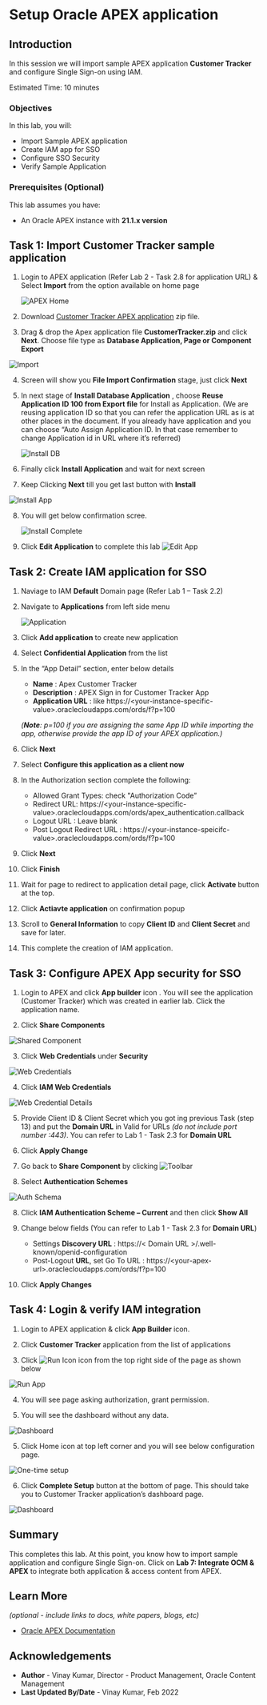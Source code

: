 # Setup Oracle APEX application

## Introduction

In this session we will import sample APEX application **Customer Tracker** and configure Single Sign-on using IAM.

Estimated Time: 10 minutes


### Objectives

In this lab, you will:
* Import Sample APEX application
* Create IAM app for SSO
* Configure SSO Security
* Verify Sample Application

### Prerequisites (Optional)

This lab assumes you have:
* An Oracle APEX instance with **21.1.x version**

## Task 1: Import Customer Tracker sample application


1. Login to APEX application (Refer Lab 2 - Task 2.8 for application URL) & Select **Import** from the option available on home page

	![APEX Home](images/apex-home.png)

2. Download [Customer Tracker APEX application](https://objectstorage.us-ashburn-1.oraclecloud.com/p/VEKec7t0mGwBkJX92Jn0nMptuXIlEpJ5XJA-A6C9PymRgY2LhKbjWqHeB5rVBbaV/n/c4u04/b/livelabsfiles/o/data-management-library-files/wms-id-10041-get-started-with-cec-and-apex/Customer-Tracker-APEX-App.zip) zip file.

3. Drag & drop the Apex application file **CustomerTracker.zip**  and click **Next**. Choose file type as **Database Application, Page or Component Export**

  ![Import](images/import.png)

4.	Screen will show you **File Import Confirmation** stage, just click **Next**

5.	In next stage of **Install Database Application** , choose **Reuse Application ID 100 from Export file** for Install as Application. (We are reusing application ID so that you can refer the application URL as is at other places in the document. If you already have application and you can choose “Auto Assign Application ID. In that case remember to change Application id in URL where it’s referred)
  
    ![Install DB](images/install-db.png)

6.	Finally click **Install Application** and wait for next screen

7.	Keep Clicking **Next** till you get last button with **Install**
 
  ![Install App](images/install-app.png)

8. You will get below confirmation scree.
  
    ![Install Complete](images/install-complete.png)

9. Click **Edit Application** to complete this lab
    ![Edit App](images/edit-app.png)

## Task 2: Create IAM application for SSO

1.	Naviage to IAM **Default** Domain page (Refer Lab 1 – Task 2.2)

2.	Navigate to **Applications** from left side menu
  
    ![Application](images/add-app.png)

3.	Click  **Add application** to create new application

4.	Select **Confidential Application** from the list

5.	In the “App Detail” section, enter below details
    * **Name** : Apex Customer Tracker
    * **Description** : APEX Sign in for Customer Tracker App
    * **Application URL** : <paste your APEX application URL> like https://&lt;your-instance-specific-value&gt;.oraclecloudapps.com/ords/f?p=100

    *(**Note**: p=100 if you are assigning the same App ID while importing the app, otherwise provide the app ID of your APEX application.)*

6.	Click **Next**

7.	Select **Configure this application as a client now**

8.	In the Authorization section complete the following:
    *	Allowed Grant Types: check "Authorization Code”
    * Redirect URL: https://&lt;your-instance-specific-value&gt;.oraclecloudapps.com/ords/apex_authentication.callback
    * Logout URL : Leave blank
    * Post Logout Redirect URL : https://&lt;your-instance-speicifc-value&gt;.oraclecloudapps.com/ords/f?p=100

9.	Click **Next**

10.	Click **Finish** 

11. Wait for page to redirect to application detail page, click **Activate** button at the top.

12. Click **Actiavte application** on confirmation popup

13.	Scroll to **General Information** to copy **Client ID** and **Client Secret** and save for later.

14.	This complete the creation of IAM application.



## Task 3: Configure APEX App security for SSO

1.	Login to APEX and click **App builder** icon . You will see the application (Customer Tracker) which was created in earlier lab. Click the application name.

2.	Click **Share Components**

  ![Shared Component](./images/share-component.png)

3.	Click **Web Credentials** under **Security**

  ![Web Credentials](./images/web-cred.png)

4.	Click **IAM Web Credentials**

  ![Web Credential Details](./images/iam-web-cred.png)

5.	Provide Client ID & Client Secret which you got ing previous Task (step 13) and put the **Domain URL** in Valid for URLs *(do not include port number :443)*. You can refer to Lab 1 - Task 2.3 for **Domain URL**

6.	Click **Apply Change**

7.	Go back to **Share Component** by clicking ![Toolbar](images/toolbar.png)

8. Select **Authentication Schemes**

  ![Auth Schema](./images/auth-schema.png)

8.	Click **IAM Authentication Scheme – Current** and then click **Show All**

9.	Change below fields (You can refer to Lab 1 - Task 2.3 for **Domain URL**)
      * Settings **Discovery URL** : https://&lt; Domain URL &gt;/.well-known/openid-configuration
      * Post-Logout **URL**, set Go To URL : https://&lt;your-apex-url&gt;.oraclecloudapps.com/ords/f?p=100

10.	Click **Apply Changes**

## Task 4: Login & verify IAM integration

1.	Login to APEX application & click **App Builder** icon.

2.	Click **Customer Tracker** application from the list of applications

3.	Click ![Run Icon](images/run-icon.png) icon from the top right side of the page as shown below

  ![Run App](images/run-app.png)

4.	You will see page asking authorization, grant permission. 

5. You will see the dashboard without any data.
    
  ![Dashboard](images/apex-first-time.png)

5. Click Home icon at top left corner and you will see below configuration page.

  ![One-time setup](images/first-time.png)

6.	Click **Complete Setup** button at the bottom of page. This should take you to Customer Tracker application’s dashboard page.

  ![Dashboard](images/apex-dashboard.png)

## Summary

This completes this lab. At this point, you know how to import sample application and configure Single Sign-on. Click on **Lab 7: Integrate OCM & APEX** to integrate both application & access content from APEX.


## Learn More

*(optional - include links to docs, white papers, blogs, etc)*

* [Oracle APEX Documentation](https://apex.oracle.com/en/learn/documentation/)


## Acknowledgements
* **Author** - Vinay Kumar, Director - Product Management, Oracle Content Management
* **Last Updated By/Date** - Vinay Kumar, Feb 2022
